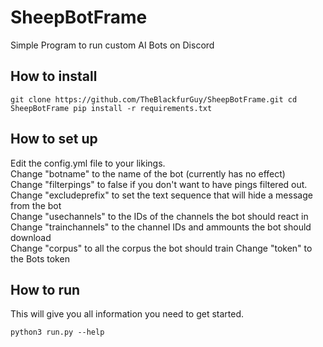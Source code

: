 # SheepBotFrame

Simple Program to run custom AI Bots on Discord

## How to install

`
git clone https://github.com/TheBlackfurGuy/SheepBotFrame.git
cd SheepBotFrame
pip install -r requirements.txt
`
## How to set up
Edit the config.yml file to your likings. <br>
Change "botname" to the name of the bot (currently has no effect) <br>
Change "filterpings" to false if you don't want to have pings filtered out. <br>
Change "excludeprefix" to set the text sequence that will hide a message from the bot <br>
Change "usechannels" to the IDs of the channels the bot should react in <br>
Change "trainchannels" to the channel IDs and ammounts the bot should download <br>
Change "corpus" to all the corpus the bot should train
Change "token" to the Bots token

## How to run

This will give you all information you need to get started. 

`
python3 run.py --help
`